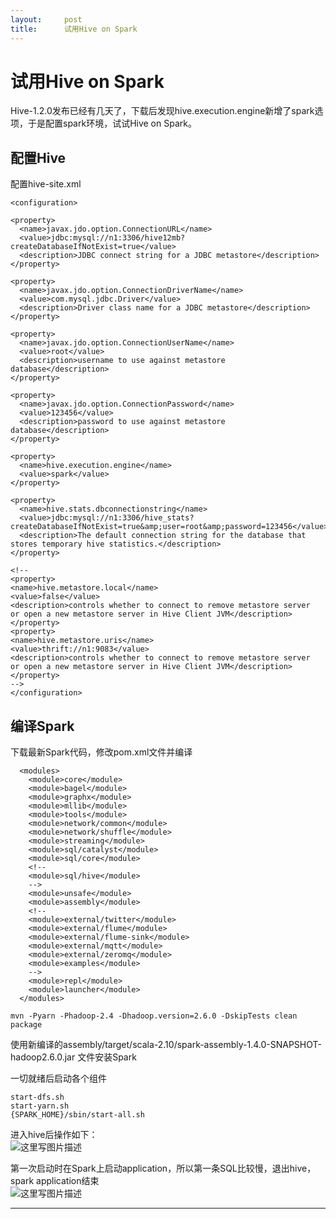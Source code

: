```yaml
---
layout:     post
title:      试用Hive on Spark
---
```

<div id="article_content" class="article_content clearfix csdn-tracking-statistics" data-pid="blog" data-mod="popu_307" data-dsm="post">
								            <div id="content_views" class="markdown_views prism-atom-one-dark">
							<!-- flowchart 箭头图标 勿删 -->
							<svg xmlns="http://www.w3.org/2000/svg" style="display: none;"><path stroke-linecap="round" d="M5,0 0,2.5 5,5z" id="raphael-marker-block" style="-webkit-tap-highlight-color: rgba(0, 0, 0, 0);"></path></svg>
							<h1 id="试用hive-on-spark">试用Hive on Spark</h1>

<p>Hive-1.2.0发布已经有几天了，下载后发现hive.execution.engine新增了spark选项，于是配置spark环境，试试Hive on Spark。</p>

<h2 id="配置hive">配置Hive</h2>

<p>配置hive-site.xml</p>

<pre class="prettyprint"><code class=" hljs xml"><span class="hljs-tag">&lt;<span class="hljs-title">configuration</span>&gt;</span>

<span class="hljs-tag">&lt;<span class="hljs-title">property</span>&gt;</span>
  <span class="hljs-tag">&lt;<span class="hljs-title">name</span>&gt;</span>javax.jdo.option.ConnectionURL<span class="hljs-tag">&lt;/<span class="hljs-title">name</span>&gt;</span>
  <span class="hljs-tag">&lt;<span class="hljs-title">value</span>&gt;</span>jdbc:mysql://n1:3306/hive12mb?createDatabaseIfNotExist=true<span class="hljs-tag">&lt;/<span class="hljs-title">value</span>&gt;</span>
  <span class="hljs-tag">&lt;<span class="hljs-title">description</span>&gt;</span>JDBC connect string for a JDBC metastore<span class="hljs-tag">&lt;/<span class="hljs-title">description</span>&gt;</span>
<span class="hljs-tag">&lt;/<span class="hljs-title">property</span>&gt;</span>

<span class="hljs-tag">&lt;<span class="hljs-title">property</span>&gt;</span>
  <span class="hljs-tag">&lt;<span class="hljs-title">name</span>&gt;</span>javax.jdo.option.ConnectionDriverName<span class="hljs-tag">&lt;/<span class="hljs-title">name</span>&gt;</span>
  <span class="hljs-tag">&lt;<span class="hljs-title">value</span>&gt;</span>com.mysql.jdbc.Driver<span class="hljs-tag">&lt;/<span class="hljs-title">value</span>&gt;</span>
  <span class="hljs-tag">&lt;<span class="hljs-title">description</span>&gt;</span>Driver class name for a JDBC metastore<span class="hljs-tag">&lt;/<span class="hljs-title">description</span>&gt;</span>
<span class="hljs-tag">&lt;/<span class="hljs-title">property</span>&gt;</span>

<span class="hljs-tag">&lt;<span class="hljs-title">property</span>&gt;</span>
  <span class="hljs-tag">&lt;<span class="hljs-title">name</span>&gt;</span>javax.jdo.option.ConnectionUserName<span class="hljs-tag">&lt;/<span class="hljs-title">name</span>&gt;</span>
  <span class="hljs-tag">&lt;<span class="hljs-title">value</span>&gt;</span>root<span class="hljs-tag">&lt;/<span class="hljs-title">value</span>&gt;</span>
  <span class="hljs-tag">&lt;<span class="hljs-title">description</span>&gt;</span>username to use against metastore database<span class="hljs-tag">&lt;/<span class="hljs-title">description</span>&gt;</span>
<span class="hljs-tag">&lt;/<span class="hljs-title">property</span>&gt;</span>

<span class="hljs-tag">&lt;<span class="hljs-title">property</span>&gt;</span>
  <span class="hljs-tag">&lt;<span class="hljs-title">name</span>&gt;</span>javax.jdo.option.ConnectionPassword<span class="hljs-tag">&lt;/<span class="hljs-title">name</span>&gt;</span>
  <span class="hljs-tag">&lt;<span class="hljs-title">value</span>&gt;</span>123456<span class="hljs-tag">&lt;/<span class="hljs-title">value</span>&gt;</span>
  <span class="hljs-tag">&lt;<span class="hljs-title">description</span>&gt;</span>password to use against metastore database<span class="hljs-tag">&lt;/<span class="hljs-title">description</span>&gt;</span>
<span class="hljs-tag">&lt;/<span class="hljs-title">property</span>&gt;</span>

<span class="hljs-tag">&lt;<span class="hljs-title">property</span>&gt;</span>
  <span class="hljs-tag">&lt;<span class="hljs-title">name</span>&gt;</span>hive.execution.engine<span class="hljs-tag">&lt;/<span class="hljs-title">name</span>&gt;</span>
  <span class="hljs-tag">&lt;<span class="hljs-title">value</span>&gt;</span>spark<span class="hljs-tag">&lt;/<span class="hljs-title">value</span>&gt;</span>
<span class="hljs-tag">&lt;/<span class="hljs-title">property</span>&gt;</span>

<span class="hljs-tag">&lt;<span class="hljs-title">property</span>&gt;</span>
  <span class="hljs-tag">&lt;<span class="hljs-title">name</span>&gt;</span>hive.stats.dbconnectionstring<span class="hljs-tag">&lt;/<span class="hljs-title">name</span>&gt;</span>
  <span class="hljs-tag">&lt;<span class="hljs-title">value</span>&gt;</span>jdbc:mysql://n1:3306/hive_stats?createDatabaseIfNotExist=true&amp;amp;user=root&amp;amp;password=123456<span class="hljs-tag">&lt;/<span class="hljs-title">value</span>&gt;</span>
  <span class="hljs-tag">&lt;<span class="hljs-title">description</span>&gt;</span>The default connection string for the database that stores temporary hive statistics.<span class="hljs-tag">&lt;/<span class="hljs-title">description</span>&gt;</span>
<span class="hljs-tag">&lt;/<span class="hljs-title">property</span>&gt;</span>

<span class="hljs-comment">&lt;!--
&lt;property&gt;
&lt;name&gt;hive.metastore.local&lt;/name&gt;
&lt;value&gt;false&lt;/value&gt;
&lt;description&gt;controls whether to connect to remove metastore server
or open a new metastore server in Hive Client JVM&lt;/description&gt;
&lt;/property&gt;
&lt;property&gt;
&lt;name&gt;hive.metastore.uris&lt;/name&gt;
&lt;value&gt;thrift://n1:9083&lt;/value&gt;
&lt;description&gt;controls whether to connect to remove metastore server
or open a new metastore server in Hive Client JVM&lt;/description&gt;
&lt;/property&gt;
--&gt;</span>
<span class="hljs-tag">&lt;/<span class="hljs-title">configuration</span>&gt;</span></code></pre>



<h2 id="编译spark">编译Spark</h2>

<p>下载最新Spark代码，修改pom.xml文件并编译</p>

<pre class="prettyprint"><code class=" hljs ruby">  &lt;modules&gt;
    &lt;<span class="hljs-class"><span class="hljs-keyword">module</span>&gt;<span class="hljs-title">core</span><span class="hljs-inheritance">&lt;</span>/<span class="hljs-title">module</span>&gt;</span>
    &lt;<span class="hljs-class"><span class="hljs-keyword">module</span>&gt;<span class="hljs-title">bagel</span><span class="hljs-inheritance">&lt;</span>/<span class="hljs-title">module</span>&gt;</span>
    &lt;<span class="hljs-class"><span class="hljs-keyword">module</span>&gt;<span class="hljs-title">graphx</span><span class="hljs-inheritance">&lt;</span>/<span class="hljs-title">module</span>&gt;</span>
    &lt;<span class="hljs-class"><span class="hljs-keyword">module</span>&gt;<span class="hljs-title">mllib</span><span class="hljs-inheritance">&lt;</span>/<span class="hljs-title">module</span>&gt;</span>
    &lt;<span class="hljs-class"><span class="hljs-keyword">module</span>&gt;<span class="hljs-title">tools</span><span class="hljs-inheritance">&lt;</span>/<span class="hljs-title">module</span>&gt;</span>
    &lt;<span class="hljs-class"><span class="hljs-keyword">module</span>&gt;<span class="hljs-title">network</span>/<span class="hljs-title">common</span><span class="hljs-inheritance">&lt;</span>/<span class="hljs-title">module</span>&gt;</span>
    &lt;<span class="hljs-class"><span class="hljs-keyword">module</span>&gt;<span class="hljs-title">network</span>/<span class="hljs-title">shuffle</span><span class="hljs-inheritance">&lt;</span>/<span class="hljs-title">module</span>&gt;</span>
    &lt;<span class="hljs-class"><span class="hljs-keyword">module</span>&gt;<span class="hljs-title">streaming</span><span class="hljs-inheritance">&lt;</span>/<span class="hljs-title">module</span>&gt;</span>
    &lt;<span class="hljs-class"><span class="hljs-keyword">module</span>&gt;<span class="hljs-title">sql</span>/<span class="hljs-title">catalyst</span><span class="hljs-inheritance">&lt;</span>/<span class="hljs-title">module</span>&gt;</span>
    &lt;<span class="hljs-class"><span class="hljs-keyword">module</span>&gt;<span class="hljs-title">sql</span>/<span class="hljs-title">core</span><span class="hljs-inheritance">&lt;</span>/<span class="hljs-title">module</span>&gt;</span>
    &lt;!--
    &lt;<span class="hljs-class"><span class="hljs-keyword">module</span>&gt;<span class="hljs-title">sql</span>/<span class="hljs-title">hive</span><span class="hljs-inheritance">&lt;</span>/<span class="hljs-title">module</span>&gt;</span>
    --&gt;
    &lt;<span class="hljs-class"><span class="hljs-keyword">module</span>&gt;<span class="hljs-title">unsafe</span><span class="hljs-inheritance">&lt;</span>/<span class="hljs-title">module</span>&gt;</span>
    &lt;<span class="hljs-class"><span class="hljs-keyword">module</span>&gt;<span class="hljs-title">assembly</span><span class="hljs-inheritance">&lt;</span>/<span class="hljs-title">module</span>&gt;</span>
    &lt;!--
    &lt;<span class="hljs-class"><span class="hljs-keyword">module</span>&gt;<span class="hljs-title">external</span>/<span class="hljs-title">twitter</span><span class="hljs-inheritance">&lt;</span>/<span class="hljs-title">module</span>&gt;</span>
    &lt;<span class="hljs-class"><span class="hljs-keyword">module</span>&gt;<span class="hljs-title">external</span>/<span class="hljs-title">flume</span><span class="hljs-inheritance">&lt;</span>/<span class="hljs-title">module</span>&gt;</span>
    &lt;<span class="hljs-class"><span class="hljs-keyword">module</span>&gt;<span class="hljs-title">external</span>/<span class="hljs-title">flume</span>-<span class="hljs-title">sink</span><span class="hljs-inheritance">&lt;</span>/<span class="hljs-title">module</span>&gt;</span>
    &lt;<span class="hljs-class"><span class="hljs-keyword">module</span>&gt;<span class="hljs-title">external</span>/<span class="hljs-title">mqtt</span><span class="hljs-inheritance">&lt;</span>/<span class="hljs-title">module</span>&gt;</span>
    &lt;<span class="hljs-class"><span class="hljs-keyword">module</span>&gt;<span class="hljs-title">external</span>/<span class="hljs-title">zeromq</span><span class="hljs-inheritance">&lt;</span>/<span class="hljs-title">module</span>&gt;</span>
    &lt;<span class="hljs-class"><span class="hljs-keyword">module</span>&gt;<span class="hljs-title">examples</span><span class="hljs-inheritance">&lt;</span>/<span class="hljs-title">module</span>&gt;</span>
    --&gt;
    &lt;<span class="hljs-class"><span class="hljs-keyword">module</span>&gt;<span class="hljs-title">repl</span><span class="hljs-inheritance">&lt;</span>/<span class="hljs-title">module</span>&gt;</span>
    &lt;<span class="hljs-class"><span class="hljs-keyword">module</span>&gt;<span class="hljs-title">launcher</span><span class="hljs-inheritance">&lt;</span>/<span class="hljs-title">module</span>&gt;</span>
  &lt;<span class="hljs-regexp">/modules&gt;</span></code></pre>



<pre class="prettyprint"><code class=" hljs lasso">mvn <span class="hljs-attribute">-Pyarn</span> <span class="hljs-attribute">-Phadoop</span><span class="hljs-subst">-</span><span class="hljs-number">2.4</span> <span class="hljs-attribute">-Dhadoop</span><span class="hljs-built_in">.</span>version<span class="hljs-subst">=</span><span class="hljs-number">2.6</span><span class="hljs-number">.0</span> <span class="hljs-attribute">-DskipTests</span> clean package</code></pre>

<p>使用新编译的assembly/target/scala-2.10/spark-assembly-1.4.0-SNAPSHOT-hadoop2.6.0.jar 文件安装Spark</p>

<p>一切就绪后启动各个组件</p>



<pre class="prettyprint"><code class=" hljs sql"><span class="hljs-operator"><span class="hljs-keyword">start</span>-dfs.sh
<span class="hljs-keyword">start</span>-yarn.sh 
{SPARK_HOME}/sbin/<span class="hljs-keyword">start</span>-<span class="hljs-keyword">all</span>.sh</span></code></pre>

<p>进入hive后操作如下： <br>
<img src="https://img-blog.csdn.net/20150603225344938" alt="这里写图片描述" title=""></p>

<p>第一次启动时在Spark上启动application，所以第一条SQL比较慢，退出hive，spark application结束 <br>
<img src="https://img-blog.csdn.net/20150603230800623" alt="这里写图片描述" title=""></p>

<hr>            </div>
						<link href="https://csdnimg.cn/release/phoenix/mdeditor/markdown_views-9e5741c4b9.css" rel="stylesheet">
                </div>